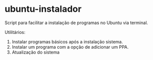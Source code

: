 # ubuntu-instalador
Script para facilitar a instalação de programas no Ubuntu via terminal.

Utilitários:
  1. Instalar programas básicos após a instalação sistema.
  2. Instalar um programa com a opção de adicionar um PPA.
  3. Atualização do sistema
